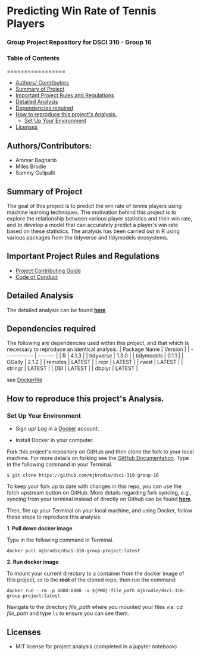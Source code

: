 # Predicting Win Rate of Tennis Players
### Group Project Repository for DSCI 310 - Group 16

### Table of Contents
=================

   * [Authors/ Contributors](#authorscontributors)
   * [Summary of Project](#summary-of-project)
   * [Important Project Rules and Regulations](#important-project-rules-and-regulations)
   * [Detailed Analysis](#detailed-analysis)
   * [Dependencies required](#dependencies-required)
   * [How to reproduce this project's Analysis.](#how-to-reproduce-this-projects-analysis)
      * [Set Up Your Environment](#set-up-your-environment)
   * [Licenses](#licenses)


## Authors/Contributors:
* Ammar Bagharib  
* Miles Brodie  
* Sammy Gulipalli   

## Summary of Project
The goal of this project is to predict the win rate of tennis players using machine learning techniques. The motivation behind this project is to explore the relationship between various player statistics and their win rate, and to develop a model that can accurately predict a player's win rate based on these statistics. The analysis has been carried out in R using various packages from the tidyverse and tidymodels ecosystems.
    
## Important Project Rules and Regulations
- [Project Contributing Guide](https://github.com/mjbrodie/dsci-310-group-16/blob/main/CONTRIBUTING.md)
- [Code of Conduct](https://github.com/mjbrodie/dsci-310-group-16/blob/main/CODE_OF_CONDUCT.md)

## Detailed Analysis
The detailed analysis can be found [**here**](https://github.com/mjbrodie/dsci-310-group-16/blob/main/Analysis/Predicting_Win_Rate_of_Tennis_Players.ipynb)
    
## Dependencies required
The following are dependencies used within this project, and that which is necessary to reproduce an identical analysis.
| Package Name | Version |
| ------------ | ------- |
| R            | 4.1.3   |
| tidyverse    | 1.3.0   |
| tidymodels   | 0.1.1   |
| GGally       | 2.1.2   |
| remotes      | LATEST  |
| repr         | LATEST  |
| rvest        | LATEST  |
| stringr      | LATEST  |
| DBI          | LATEST  |
| dbplyr       | LATEST  |
   
   see [Dockerfile](Dockerfile)
   
## How to reproduce this project's Analysis. 
### Set Up Your Environment

- Sign up/ Log in a [Docker](https://hub.docker.com) account.

- Install Docker in your computer.

Fork this project's repository on GitHub and then clone the fork to your local machine. For more details on forking see the [GitHub
Documentation](https://help.github.com/en/articles/fork-a-repo). Type in the following command in your Terminal.
```
$ git clone https://github.com/mjbrodie/dsci-310-group-16
```
To keep your fork up to date with changes in this repo, you can use the fetch upstream button on GitHub. More details regarding fork syncing, e.g., syncing from your terminal instead of directly on Github can be found [**here**](https://docs.github.com/en/pull-requests/collaborating-with-pull-requests/working-with-forks/syncing-a-fork). 

Then, fire up your Terminal on your local machine, and using Docker, follow these steps to reproduce this analysis:

**1. Pull down docker image**

Type in the following command in Terminal.
```
docker pull mjbrodie/dsci-310-group-project:latest
```

**2. Run docker image**

To mount your current directory to a container from the docker image of this project, `cd` to the **root** of the cloned repo, then run the command:
```
docker run --rm -p 8888:8888 -v ${PWD}:file_path mjbrodie/dsci-310-group-project:latest
```
Navigate to the directory *file_path* where you mounted your files via: cd *file_path* and type `ls` to ensure you can see them.
   
## Licenses
- MIT license for project analysis (completed in a jupyter notebook)
